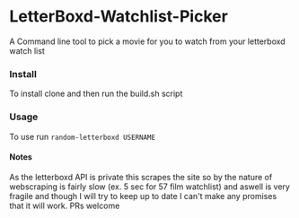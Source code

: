 # LetterBoxd-Watchlist-Picker

A Command line tool to pick a movie for you to watch from your letterboxd watch list

### Install

To install clone and then run the build.sh script

### Usage

To use run `random-letterboxd USERNAME`

#### Notes

As the letterboxd API is private this scrapes the site so by the nature of webscraping is fairly slow (ex. 5 sec for 57 film watchlist) and aswell is very fragile and though I will try to keep up to date I can't make any promises that it will work. PRs welcome